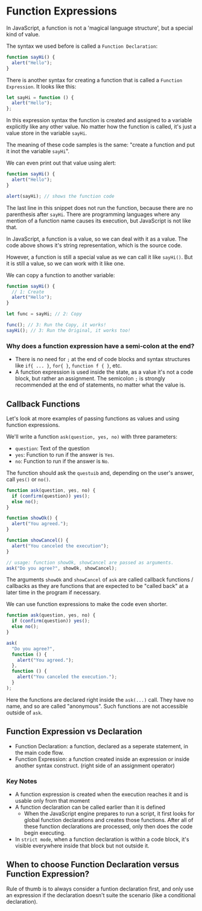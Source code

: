 # Function Expressions

In JavaScript, a function is not a 'magical language structure', but a special kind of value.

The syntax we used before is called a `Function Declaration`:

```javascript
function sayHi() {
  alert("Hello");
}
```

There is another syntax for creating a function that is called a `Function Expression`. It looks like this:

```javascript
let sayHi = function () {
  alert("Hello");
};
```

In this expression syntax the function is created and assigned to a variable explicitly like any other value. No matter how the function is called, it's just a value store in the variable `sayHi`.

The meaning of these code samples is the same: "create a function and put it inot the variable `sayHi`".

We can even print out that value using alert:

```javascript
function sayHi() {
  alert("Hello");
}

alert(sayHi); // shows the function code
```

The last line in this snippet does not run the function, because there are no parenthesis after `sayHi`. There are programming languages where any mention of a function name causes its execution, but JavaScript is not like that.

In JavaScript, a function is a value, so we can deal with it as a value. The code above shows it's string representation, which is the source code.

However, a function is still a special value as we can call it like `sayHi()`. But it is still a value, so we can work with it like one.

We can copy a function to another variable:

```javascript
function sayHi() {
  // 1: Create
  alert("Hello");
}

let func = sayHi; // 2: Copy

func(); // 3: Run the Copy, it works!
sayHi(); // 3: Run the Original, it works too!
```

### Why does a function expression have a semi-colon at the end?

- There is no need for `;` at the end of code blocks and syntax structures like `if{ ... }`, `for{ }`, `function f { }`, etc.
- A function expression is used inside the state, as a value it's not a code block, but rather an assignment. The semicolon `;` is strongly recommended at the end of statements, no matter what the value is.

## Callback Functions

Let's look at more examples of passing functions as values and using function expressions.

We'll write a function `ask(question, yes, no)` with three parameters:

- `question`: Text of the question
- `yes`: Function to run if the answer is `Yes`.
- `no`: Function to run if the answer is `No`.

The function should ask the `questuib` and, depending on the user's answer, call `yes()` or `no()`.

```javascript
function ask(question, yes, no) {
  if (confirm(question)) yes();
  else no();
}

function showOk() {
  alert("You agreed.");
}

function showCancel() {
  alert("You canceled the execution");
}

// usage: function showOk, showCancel are passed as arguments.
ask("Do you agree?", showOk, showCancel);
```

The arguments `showOk` and `showCancel` of `ask` are called callback functions / callbacks as they are functions that are expected to be "called back" at a later time in the program if necessary.

We can use function expressions to make the code even shorter.

```javascript
function ask(question, yes, no) {
  if (confirm(question)) yes();
  else no();
}

ask(
  "Do you agree?",
  function () {
    alert("You agreed.");
  },
  function () {
    alert("You canceled the execution.");
  }
);
```

Here the functions are declared right inside the `ask(...)` call. They have no name, and so are called "anonymous". Such functions are not accessible outside of `ask`.

## Function Expression vs Declaration

- Function Declaration: a function, declared as a seperate statement, in the main code flow.
- Function Expression: a function created inside an expression or inside another syntax construct. (right side of an assignment operator)

### Key Notes

- A function expression is created when the execution reaches it and is usable only from that moment
- A function declaration can be called earlier than it is defined
  - When the JavaScript engine prepares to run a script, it first looks for global function declarations and creates those functions. After all of these function declarations are processed, only then does the code begin executing.
- In `strict mode`, when a function declaration is within a code block, it's visible everywhere inside that block but not outside it.

## When to choose Function Declaration versus Function Expression?

Rule of thumb is to always consider a funtion declaration first, and only use an expression if the declaration doesn't suite the scenario (like a conditional declaration).
